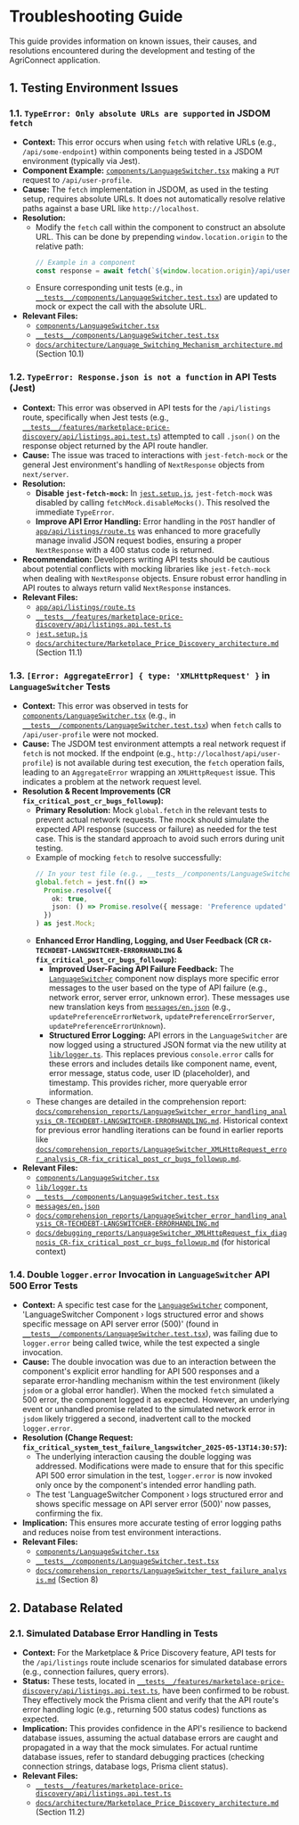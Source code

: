 # Troubleshooting Guide

This guide provides information on known issues, their causes, and resolutions encountered during the development and testing of the AgriConnect application.

## 1. Testing Environment Issues

### 1.1. `TypeError: Only absolute URLs are supported` in JSDOM `fetch`

*   **Context:** This error occurs when using `fetch` with relative URLs (e.g., `/api/some-endpoint`) within components being tested in a JSDOM environment (typically via Jest).
*   **Component Example:** [`components/LanguageSwitcher.tsx`](../components/LanguageSwitcher.tsx) making a `PUT` request to `/api/user-profile`.
*   **Cause:** The `fetch` implementation in JSDOM, as used in the testing setup, requires absolute URLs. It does not automatically resolve relative paths against a base URL like `http://localhost`.
*   **Resolution:**
    *   Modify the `fetch` call within the component to construct an absolute URL. This can be done by prepending `window.location.origin` to the relative path:
        ```typescript
        // Example in a component
        const response = await fetch(`${window.location.origin}/api/user-profile`, { /* ...options */ });
        ```
    *   Ensure corresponding unit tests (e.g., in [`__tests__/components/LanguageSwitcher.test.tsx`](../__tests__/components/LanguageSwitcher.test.tsx)) are updated to mock or expect the call with the absolute URL.
*   **Relevant Files:**
    *   [`components/LanguageSwitcher.tsx`](../components/LanguageSwitcher.tsx)
    *   [`__tests__/components/LanguageSwitcher.test.tsx`](../__tests__/components/LanguageSwitcher.test.tsx)
    *   [`docs/architecture/Language_Switching_Mechanism_architecture.md`](architecture/Language_Switching_Mechanism_architecture.md) (Section 10.1)

### 1.2. `TypeError: Response.json is not a function` in API Tests (Jest)

*   **Context:** This error was observed in API tests for the `/api/listings` route, specifically when Jest tests (e.g., [`__tests__/features/marketplace-price-discovery/api/listings.api.test.ts`](../__tests__/features/marketplace-price-discovery/api/listings.api.test.ts)) attempted to call `.json()` on the response object returned by the API route handler.
*   **Cause:** The issue was traced to interactions with `jest-fetch-mock` or the general Jest environment's handling of `NextResponse` objects from `next/server`.
*   **Resolution:**
    *   **Disable `jest-fetch-mock`:** In [`jest.setup.js`](../jest.setup.js), `jest-fetch-mock` was disabled by calling `fetchMock.disableMocks()`. This resolved the immediate `TypeError`.
    *   **Improve API Error Handling:** Error handling in the `POST` handler of [`app/api/listings/route.ts`](../app/api/listings/route.ts) was enhanced to more gracefully manage invalid JSON request bodies, ensuring a proper `NextResponse` with a 400 status code is returned.
*   **Recommendation:** Developers writing API tests should be cautious about potential conflicts with mocking libraries like `jest-fetch-mock` when dealing with `NextResponse` objects. Ensure robust error handling in API routes to always return valid `NextResponse` instances.
*   **Relevant Files:**
    *   [`app/api/listings/route.ts`](../app/api/listings/route.ts)
    *   [`__tests__/features/marketplace-price-discovery/api/listings.api.test.ts`](../__tests__/features/marketplace-price-discovery/api/listings.api.test.ts)
    *   [`jest.setup.js`](../jest.setup.js)
    *   [`docs/architecture/Marketplace_Price_Discovery_architecture.md`](architecture/Marketplace_Price_Discovery_architecture.md) (Section 11.1)

### 1.3. `[Error: AggregateError] { type: 'XMLHttpRequest' }` in `LanguageSwitcher` Tests

*   **Context:** This error was observed in tests for [`components/LanguageSwitcher.tsx`](../components/LanguageSwitcher.tsx) (e.g., in [`__tests__/components/LanguageSwitcher.test.tsx`](../__tests__/components/LanguageSwitcher.test.tsx)) when `fetch` calls to `/api/user-profile` were not mocked.
*   **Cause:** The JSDOM test environment attempts a real network request if `fetch` is not mocked. If the endpoint (e.g., `http://localhost/api/user-profile`) is not available during test execution, the `fetch` operation fails, leading to an `AggregateError` wrapping an `XMLHttpRequest` issue. This indicates a problem at the network request level.
*   **Resolution & Recent Improvements (CR `fix_critical_post_cr_bugs_followup`):**
    *   **Primary Resolution:** Mock `global.fetch` in the relevant tests to prevent actual network requests. The mock should simulate the expected API response (success or failure) as needed for the test case. This is the standard approach to avoid such errors during unit testing.
    *   Example of mocking `fetch` to resolve successfully:
        ```typescript
        // In your test file (e.g., __tests__/components/LanguageSwitcher.test.tsx)
        global.fetch = jest.fn(() =>
          Promise.resolve({
            ok: true,
            json: () => Promise.resolve({ message: 'Preference updated' }),
          })
        ) as jest.Mock;
        ```
    *   **Enhanced Error Handling, Logging, and User Feedback (CR `CR-TECHDEBT-LANGSWITCHER-ERRORHANDLING` & `fix_critical_post_cr_bugs_followup`):**
        *   **Improved User-Facing API Failure Feedback:** The [`LanguageSwitcher`](../components/LanguageSwitcher.tsx) component now displays more specific error messages to the user based on the type of API failure (e.g., network error, server error, unknown error). These messages use new translation keys from [`messages/en.json`](../messages/en.json) (e.g., `updatePreferenceErrorNetwork`, `updatePreferenceErrorServer`, `updatePreferenceErrorUnknown`).
        *   **Structured Error Logging:** API errors in the `LanguageSwitcher` are now logged using a structured JSON format via the new utility at [`lib/logger.ts`](../lib/logger.ts). This replaces previous `console.error` calls for these errors and includes details like component name, event, error message, status code, user ID (placeholder), and timestamp. This provides richer, more queryable error information.
    *   These changes are detailed in the comprehension report: [`docs/comprehension_reports/LanguageSwitcher_error_handling_analysis_CR-TECHDEBT-LANGSWITCHER-ERRORHANDLING.md`](comprehension_reports/LanguageSwitcher_error_handling_analysis_CR-TECHDEBT-LANGSWITCHER-ERRORHANDLING.md). Historical context for previous error handling iterations can be found in earlier reports like [`docs/comprehension_reports/LanguageSwitcher_XMLHttpRequest_error_analysis_CR-fix_critical_post_cr_bugs_followup.md`](comprehension_reports/LanguageSwitcher_XMLHttpRequest_error_analysis_CR-fix_critical_post_cr_bugs_followup.md).
*   **Relevant Files:**
    *   [`components/LanguageSwitcher.tsx`](../components/LanguageSwitcher.tsx)
    *   [`lib/logger.ts`](../lib/logger.ts)
    *   [`__tests__/components/LanguageSwitcher.test.tsx`](../__tests__/components/LanguageSwitcher.test.tsx)
    *   [`messages/en.json`](../messages/en.json)
    *   [`docs/comprehension_reports/LanguageSwitcher_error_handling_analysis_CR-TECHDEBT-LANGSWITCHER-ERRORHANDLING.md`](comprehension_reports/LanguageSwitcher_error_handling_analysis_CR-TECHDEBT-LANGSWITCHER-ERRORHANDLING.md)
    *   [`docs/debugging_reports/LanguageSwitcher_XMLHttpRequest_fix_diagnosis_CR-fix_critical_post_cr_bugs_followup.md`](debugging_reports/LanguageSwitcher_XMLHttpRequest_fix_diagnosis_CR-fix_critical_post_cr_bugs_followup.md) (for historical context)

### 1.4. Double `logger.error` Invocation in `LanguageSwitcher` API 500 Error Tests

*   **Context:** A specific test case for the [`LanguageSwitcher`](../components/LanguageSwitcher.tsx) component, 'LanguageSwitcher Component › logs structured error and shows specific message on API server error (500)' (found in [`__tests__/components/LanguageSwitcher.test.tsx`](../__tests__/components/LanguageSwitcher.test.tsx:210)), was failing due to `logger.error` being called twice, while the test expected a single invocation.
*   **Cause:** The double invocation was due to an interaction between the component's explicit error handling for API 500 responses and a separate error-handling mechanism within the test environment (likely `jsdom` or a global error handler). When the mocked `fetch` simulated a 500 error, the component logged it as expected. However, an underlying event or unhandled promise related to the simulated network error in `jsdom` likely triggered a second, inadvertent call to the mocked `logger.error`.
*   **Resolution (Change Request: `fix_critical_system_test_failure_langswitcher_2025-05-13T14:30:57`):**
    *   The underlying interaction causing the double logging was addressed. Modifications were made to ensure that for this specific API 500 error simulation in the test, `logger.error` is now invoked only once by the component's intended error handling path.
    *   The test 'LanguageSwitcher Component › logs structured error and shows specific message on API server error (500)' now passes, confirming the fix.
*   **Implication:** This ensures more accurate testing of error logging paths and reduces noise from test environment interactions.
*   **Relevant Files:**
    *   [`components/LanguageSwitcher.tsx`](../components/LanguageSwitcher.tsx)
    *   [`__tests__/components/LanguageSwitcher.test.tsx`](../__tests__/components/LanguageSwitcher.test.tsx)
    *   [`docs/comprehension_reports/LanguageSwitcher_test_failure_analysis.md`](comprehension_reports/LanguageSwitcher_test_failure_analysis.md) (Section 8)
## 2. Database Related

### 2.1. Simulated Database Error Handling in Tests

*   **Context:** For the Marketplace & Price Discovery feature, API tests for the `/api/listings` route include scenarios for simulated database errors (e.g., connection failures, query errors).
*   **Status:** These tests, located in [`__tests__/features/marketplace-price-discovery/api/listings.api.test.ts`](../__tests__/features/marketplace-price-discovery/api/listings.api.test.ts), have been confirmed to be robust. They effectively mock the Prisma client and verify that the API route's error handling logic (e.g., returning 500 status codes) functions as expected.
*   **Implication:** This provides confidence in the API's resilience to backend database issues, assuming the actual database errors are caught and propagated in a way that the mock simulates. For actual runtime database issues, refer to standard debugging practices (checking connection strings, database logs, Prisma client status).
*   **Relevant Files:**
    *   [`__tests__/features/marketplace-price-discovery/api/listings.api.test.ts`](../__tests__/features/marketplace-price-discovery/api/listings.api.test.ts)
    *   [`docs/architecture/Marketplace_Price_Discovery_architecture.md`](architecture/Marketplace_Price_Discovery_architecture.md) (Section 11.2)